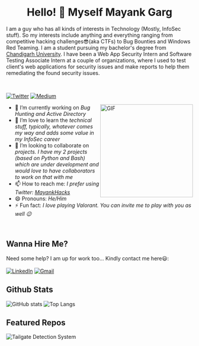 <br>
<br>
<h1 align="center">Hello! 👋 Myself Mayank Garg </h1>

<p aligh="left">I am a guy who has all kinds of interests in Technology (Mostly, InfoSec stuff). So my interests include anything and everything ranging from competitive hacking challenges😎(aka CTFs) to Bug Bounties and Windows Red Teaming. I am a student pursuing my bachelor's degree from <a href='https://www.cuchd.in/'>Chandigarh University</a>. I have been a Web App Security Intern and Software Testing Associate Intern at a couple of organizations, where I used to test client's web applications for security issues and make reports to help them remediating the found security issues.</p>

<br>

[![Twitter](https://img.shields.io/static/v1?style=for-the-badge&logo=twitter&label=Twitter&message=MayankHacks&color=blue)](https://twitter.com/MayankHacks)
[![Medium](https://img.shields.io/static/v1?style=for-the-badge&logo=circle&label=Medium&message=0xmayankgarg&color=black)](https://0xmayankgarg.medium.com)


<img align="right" alt="GIF" src="https://media.giphy.com/media/YTDZakyAorkLDYqN0q/giphy.gif" width='250' />

- 🔭 I’m currently working on _Bug Hunting and Active Directory_
- 🌱 I’m love to learn the _technical stuff, typically, whatever comes my way and adds some value in my InfoSec career_
- 👯 I’m looking to collaborate on _projects. I have my 2 projects (based on Python and Bash) which are under development and would love to have collaborators to work on that with me_
- 📫 How to reach me: _I prefer using Twitter: <a href='https://twitter.com/MayankHacks'>MayankHacks</a>_
- 😄 Pronouns: _He/Him_
- ⚡ Fun fact: _I love playing Valorant. You can invite me to play with you as well :wink:_

<br>

## Wanna Hire Me?
Need some help? I am up for work too... Kindly contact me here😃:
<br>
<br>
[![LinkedIn](https://img.shields.io/static/v1?style=for-the-badge&logo=linkedin&label=LinkedIn&message=iMayankGarg&color=blue)](https://linkedin.com/in/imayankgarg)
[![Gmail](https://img.shields.io/static/v1?style=for-the-badge&logo=gmail&label=Gmail&message=gargmayank697@gmail.com&color=red)](mailto:gargmayank697@gmail.com)


## Github Stats

![GitHub stats](https://github-readme-stats.vercel.app/api?username=mayankgarg0987&show_icons=true&theme=vue-dark&count_private=true)
![Top Langs](https://github-readme-stats.vercel.app/api/top-langs/?username=mayankgarg0987&count_private=true&theme=vue-dark&layout=compact)


## Featured Repos

![Tailgate Detection System](https://github-readme-stats.vercel.app/api/pin/?username=mayankgarg0987&repo=tailgating-detection-system&theme=vue-dark)
